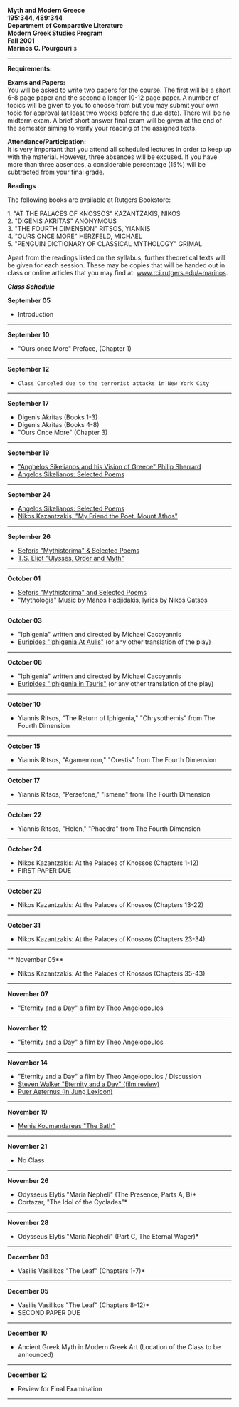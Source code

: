 **Myth and Modern Greece**  
**195:344, 489:344**  
**Department of Comparative Literature**  
**Modern Greek Studies Program**  
**Fall 2001**  
**Marinos C. Pourgouri** s

* * *

  
**Requirements:**

**Exams and Papers:**  
You will be asked to write two papers for the course. The first will be a
short 6-8 page paper and the second a longer 10-12 page paper. A number of
topics will be given to you to choose from but you may submit your own topic
for approval (at least two weeks before the due date). There will be no
midterm exam. A brief short answer final exam will be given at the end of the
semester aiming to verify your reading of the assigned texts.

**Attendance/Participation:**  
It is very important that you attend all scheduled lectures in order to keep
up with the material. However, three absences will be excused. If you have
more than three absences, a considerable percentage (15%) will be subtracted
from your final grade.

**Readings**

The following books are available at Rutgers Bookstore:

1\. "AT THE PALACES OF KNOSSOS"  KAZANTZAKIS, NIKOS  
2\. "DIGENIS AKRITAS"  ANONYMOUS  
3\. "THE FOURTH DIMENSION"   RITSOS, YIANNIS  
4\. "OURS ONCE MORE" HERZFELD, MICHAEL  
5\. "PENGUIN DICTIONARY OF CLASSICAL MYTHOLOGY"  GRIMAL

Apart from the readings listed on the syllabus, further theoretical texts will
be given for each session. These may be copies that will be handed out in
class or online articles that you may find at:  www.rci.rutgers.edu/~marinos.  
    
    
  

**_Class Schedule_**

  
  
  
  
  
  
  

**September 05**

  *   Introduction

* * *

**September 10**

  *   "Ours once More" Preface, (Chapter 1)

  

* * *

**September 12**

  *     Class Canceled due to the terrorist attacks in New York City

* * *

  
**September 17**

  *    Digenis Akritas (Books 1-3)
  *    Digenis Akritas (Books 4-8)
  *    "Ours Once More" (Chapter 3)

* * *

**September 19**  


  * ["Anghelos Sikelianos and his Vision of Greece" Philip Sherrard](http://www.rci.rutgers.edu/~marinos/Sikelianos.html)
  * [Angelos Sikelianos: Selected Poems](http://www.rci.rutgers.edu/~marinos/Sikelianos_Poems.html)

* * *

**September 24**

  *  [Angelos Sikelianos:  Selected Poems](http://www.rci.rutgers.edu/~marinos/Sikelianos_Poems.html)
  *  [Nikos Kazantzakis, "My Friend the Poet. Mount Athos"](http://www.rci.rutgers.edu/~marinos/Sikelianos_Kazantzakis.html)

* * *

**September 26**

  * [Seferis "Mythistorima" & Selected Poems](http://www.rci.rutgers.edu/~marinos/seferisselectedpoems.html)
  * [T.S. Eliot "Ulysses, Order and Myth"](http://www.rci.rutgers.edu/~marinos/Eliot_MythicalMethod.html)

* * *

**October 01**

  *   [Seferis "Mythistorima" and Selected Poems](http://www.rci.rutgers.edu/~marinos/seferisselectedpoems.html)
  *   "Mythologia" Music by Manos Hadjidakis, lyrics by Nikos Gatsos

* * *

**October 03**

  *   "Iphigenia"  written and directed by Michael Cacoyannis
  *    [Euripides "Iphigenia At Aulis"](http://classics.mit.edu/Euripides/iphi_aul.html) (or any other translation of the play)

* * *

**October 08**

  *   "Iphigenia"   written and directed by Michael Cacoyannis
  *    [Euripides  "Iphigenia in Tauris"](http://classics.mit.edu/Euripides/iph_taur.html) (or any other translation of the play)

* * *

**October 10**

  *   Yiannis Ritsos, "The Return of Iphigenia," "Chrysothemis" from The Fourth Dimension

* * *

**October 15**

  *   Yiannis Ritsos, "Agamemnon," "Orestis" from The Fourth Dimension

* * *

**October 17**

  *    Yiannis Ritsos, "Persefone," "Ismene" from The Fourth Dimension

* * *

**October 22**

  *   Yiannis Ritsos, "Helen," "Phaedra" from The Fourth Dimension

* * *

**October 24**

  *   Nikos Kazantzakis: At the Palaces of Knossos  (Chapters 1-12)
  *   FIRST PAPER DUE

* * *

**October 29**

  *   Nikos Kazantzakis: At the Palaces of Knossos (Chapters 13-22)

* * *

**October 31**

  *   Nikos Kazantzakis: At the Palaces of Knossos (Chapters 23-34)

* * *

**  November 05**

  *   Nikos Kazantzakis: At the Palaces of Knossos (Chapters 35-43)

* * *

**November 07**

  *    "Eternity and a Day" a film by Theo Angelopoulos

* * *

**November 12**

  *   "Eternity and a Day" a film by Theo Angelopoulos

* * *

**November 14**

  * "Eternity and a Day" a film by Theo Angelopoulos / Discussion
  * [Steven Walker "Eternity and a Day" (film review)](http://www.cgjungpage.org/films/eternity.html)
  * [Puer Aeternus (in Jung Lexicon)](http://www.cgjungpage.org/jplexiconi2p.html#I)

* * *

**November 19**

  *   [Menis Koumandareas "The Bath"](http://www.rci.rutgers.edu/~marinos/koumandareas.html)

* * *

**November 21**

  *   No Class

* * *

**November 26**

  *   Odysseus Elytis "Maria Nepheli" (The Presence, Parts A, B)*
  *   Cortazar, "The Idol of the Cyclades"*

* * *

**November 28**

  *   Odysseus Elytis "Maria Nepheli" (Part C, The Eternal Wager)*

* * *

**December 03**

  *   Vasilis Vasilikos "The Leaf" (Chapters 1-7)*

* * *

**December 05**

  *   Vasilis Vasilikos "The Leaf" (Chapters 8-12)*
  *   SECOND PAPER DUE

* * *

**December 10**

  *   Ancient Greek Myth in Modern Greek Art  (Location of the Class to be announced)

* * *

**December 12**

  *   Review for Final Examination

* * *

  
    


